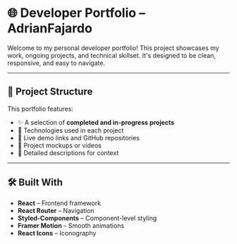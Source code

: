 # 🌐 Developer Portfolio – AdrianFajardo

Welcome to my personal developer portfolio! This project showcases my work, ongoing projects, and technical skillset. It's designed to be clean, responsive, and easy to navigate.

---

## 📁 Project Structure

This portfolio features:

- ✨ A selection of **completed and in-progress projects**
- 🧰 Technologies used in each project
- 🔗 Live demo links and GitHub repositories
- 📸 Project mockups or videos
- 📄 Detailed descriptions for context

---

## 🛠️ Built With

- **React** – Frontend framework
- **React Router** – Navigation
- **Styled-Components** – Component-level styling
- **Framer Motion** – Smooth animations
- **React Icons** – Iconography



